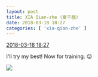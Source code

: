 ```yaml
---
layout: post
title: XIA Qian-zhe (夏千喆)
date: 2018-03-18 18:27
categories: [ 'xia-qian-zhe' ]
---
```


<div class="weibo-info">
  <a href="https://weibo.com/6505420082/G7XZyczAi">2018-03-18 18:27</a>
</div>

I'll try my best! Now for training. :stuck_out_tongue_winking_eye:

<!-- more -->

<a href="https://wx2.sinaimg.cn/mw690/0076g4Wmgy1fph57hd22oj31401hcqg0.jpg">
  <img class="weibo-pic-preview" src="https://wx2.sinaimg.cn/orj360/0076g4Wmgy1fph57hd22oj31401hcqg0.jpg" />
</a>
